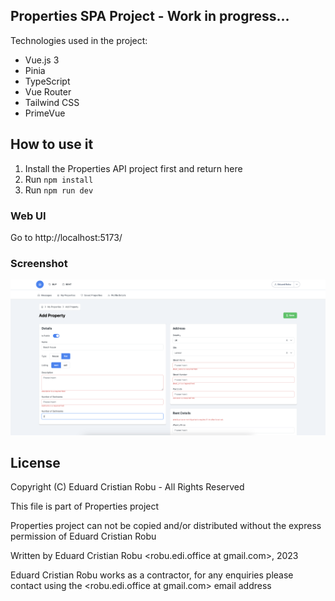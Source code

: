 ## Properties SPA Project - Work in progress...

Technologies used in the project:

- Vue.js 3
- Pinia
- TypeScript
- Vue Router
- Tailwind CSS
- PrimeVue 

## How to use it

1. Install the Properties API project first and return here
2. Run `npm install`
3. Run `npm run dev`


### Web UI

Go to http://localhost:5173/

### Screenshot

![frontend](screenshot.png)


## License

Copyright (C) Eduard Cristian Robu - All Rights Reserved

This file is part of Properties project

Properties project can not be copied and/or distributed without the express permission of Eduard Cristian Robu

Written by Eduard Cristian Robu <robu.edi.office at gmail.com>, 2023

Eduard Cristian Robu works as a contractor, for any enquiries please contact using the <robu.edi.office at gmail.com> email address 

